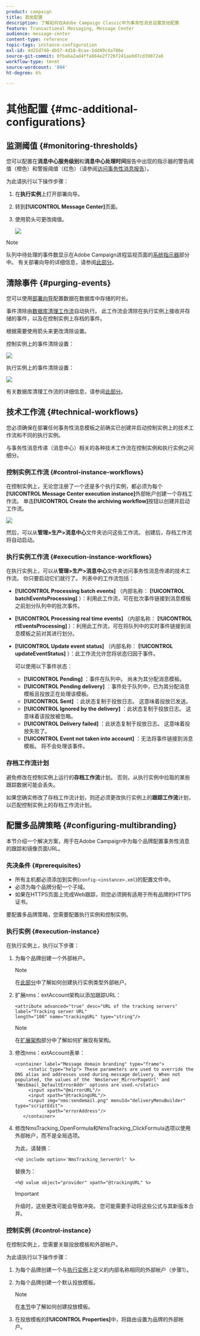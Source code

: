 ```yaml
---
product: campaign
title: 其他配置
description: 了解如何在Adobe Campaign Classic中为事务性消息设置其他配置
feature: Transactional Messaging, Message Center
audience: message-center
content-type: reference
topic-tags: instance-configuration
exl-id: 4d25d740-db57-4d18-8cae-2dd49c4a786e
source-git-commit: 0fba6a2ad4ffa864e2f726f241aa9d7cd39072a6
workflow-type: tm+mt
source-wordcount: '804'
ht-degree: 6%

---
```


# 其他配置 {#mc-additional-configurations}



## 监测阈值 {#monitoring-thresholds}

您可以配置在&#x200B;**消息中心服务级别**&#x200B;和&#x200B;**消息中心处理时间**&#x200B;报告中出现的指示器的警告阈值（橙色）和警报阈值（红色）（请参阅[访问事务性消息报告](../../message-center/using/about-transactional-messaging-reports.md)）。

为此请执行以下操作步骤：

1. 在&#x200B;**执行实例**&#x200B;上打开部署向导。

1. 转到&#x200B;**[!UICONTROL Message Center]**&#x200B;页面。

1. 使用箭头可更改阈值。

   ![](assets/messagecenter_monitor_events_001.png)

>[!NOTE]
>
>队列中待处理的事件数显示在Adobe Campaign进程监视页面的[系统指示器](../../production/using/monitoring-processes.md#system-indicators)部分中。 有关部署向导的详细信息，请参阅[此部分](../../installation/using/deploying-an-instance.md#deployment-assistant)。

## 清除事件 {#purging-events}

您可以使用[部署向导](../../production/using/database-cleanup-workflow.md#deployment-assistant)配置数据在数据库中存储的时长。

事件清除由[数据库清理工作流](../../production/using/database-cleanup-workflow.md)自动执行。 此工作流会清除在执行实例上接收并存储的事件，以及在控制实例上存档的事件。

根据需要使用箭头来更改清除设置。

控制实例上的事件清除设置：

![](assets/messagecenter_delete_events_001.png)

执行实例上的事件清除设置：

![](assets/messagecenter_delete_events_002.png)

有关数据库清理工作流的详细信息，请参阅[此部分](../../production/using/database-cleanup-workflow.md)。


## 技术工作流 {#technical-workflows}

您必须确保在部署任何事务性消息模板之前确实已创建并启动控制实例上的技术工作流和不同的执行实例。

与事务性消息传递（消息中心）相关的各种技术工作流在控制实例和执行实例之间细分。

### 控制实例工作流 {#control-instance-workflows}

在控制实例上，无论您注册了一个还是多个执行实例，都必须为每个&#x200B;**[!UICONTROL Message Center execution instance]**&#x200B;外部帐户创建一个存档工作流。 单击&#x200B;**[!UICONTROL Create the archiving workflow]**&#x200B;按钮以创建并启动工作流。

![](assets/messagecenter_archiving_002.png)

然后，可以从&#x200B;**管理>生产>消息中心**&#x200B;文件夹访问这些工作流。 创建后，存档工作流将自动启动。

<!--**Minimal architecture**

Once the control and execution modules are installed on the same instance, you must create the archiving workflow using the deployment wizard. Click the **[!UICONTROL Create the archiving workflow]** button to create and start the workflow.

![](assets/messagecenter_archiving_001.png)-->

### 执行实例工作流 {#execution-instance-workflows}

在执行实例上，可以从&#x200B;**管理>生产>消息中心**&#x200B;文件夹访问事务性消息传递的技术工作流。 你只要启动它们就行了。 列表中的工作流包括：

* **[!UICONTROL Processing batch events]** （内部名称： **[!UICONTROL batchEventsProcessing]** ）：利用此工作流，可在批次事件链接到消息模板之前划分队列中的批次事件。
* **[!UICONTROL Processing real time events]** （内部名称： **[!UICONTROL rtEventsProcessing]** ）：利用此工作流，可在将队列中的实时事件链接到消息模板之前对其进行划分。
* **[!UICONTROL Update event status]** （内部名称： **[!UICONTROL updateEventStatus]** ）：此工作流允许您将状态归因于事件。

  可以使用以下事件状态：

   * **[!UICONTROL Pending]** ：事件在队列中。 尚未为其分配消息模板。
   * **[!UICONTROL Pending delivery]** ：事件处于队列中，已为其分配消息模板且投放正在处理该模板。
   * **[!UICONTROL Sent]** ：此状态复制于投放日志。 这意味着投放已发送。
   * **[!UICONTROL Ignored by the delivery]** ：此状态复制于投放日志。 这意味着该投放被忽略。
   * **[!UICONTROL Delivery failed]** ：此状态复制于投放日志。 这意味着投放失败了。
   * **[!UICONTROL Event not taken into account]** ：无法将事件链接到消息模板。 将不会处理该事件。

### 存档工作流计划

避免修改在控制实例上运行的&#x200B;**存档工作流**&#x200B;计划。 否则，从执行实例中拉取的某些跟踪数据可能会丢失。

如果您确实修改了存档工作流计划，则还必须更改执行实例上的&#x200B;**跟踪工作流**&#x200B;计划，以匹配控制实例上的存档工作流计划。

## 配置多品牌策略 {#configuring-multibranding}

本节介绍一个解决方案，用于在Adobe Campaign中为每个品牌配置事务性消息的跟踪和镜像页面URL。

### 先决条件 {#prerequisites}

* 所有主机都必须添加到实例(`config-<instance>.xml`)的配置文件中。
* 必须为每个品牌分配一个子域。
* 如果在HTTPS页面上完成Web跟踪，则您必须拥有适用于所有品牌的HTTPS证书。

要配置多品牌策略，您需要配置执行实例和控制实例。

### 执行实例 {#execution-instance}

在执行实例上，执行以下步骤：

1. 为每个品牌创建一个外部帐户。

   >[!NOTE]
   >
   >在[此部分](../../message-center/using/configuring-instances.md#control-instance)中了解如何创建执行实例类型外部帐户。

1. 扩展nms：extAccount架构以添加跟踪URL：

   ```
   <attribute advanced="true" desc="URL of the tracking servers" label="Tracking server URL"
   length="100" name="trackingURL" type="string"/>
   ```

   >[!NOTE]
   >
   >在[扩展架构](../../configuration/using/extending-a-schema.md)部分中了解如何扩展现有架构。

1. 修改nms：extAccount表单：

   ```
   <container label="Message domain branding" type="frame">
        <static type="help"> These parameters are used to override the DNS alias and addresses used during message delivery. When not populated, the values of the 'NmsServer_MirrorPageUrl' and 'NmsEmail_DefaultErrorAddr' options are used.</static>
        <input xpath="@mirrorURL"/>
        <input xpath="@trackingURL"/>
        <input img="nms:sendemail.png" menuId="deliveryMenuBuilder" type="scriptEdit">
               xpath="errorAddress"/>
      </container>
   ```

1. 修改NmsTracking_OpenFormula和NmsTracking_ClickFormula选项以使用外部帐户，而不是全局选项。

   为此，请替换：

   ```
   <%@ include option='NmsTracking_ServerUrl' %>
   ```

   替换为：

   ```
   <%@ value object="provider" xpath="@trackingURL" %>
   ```

   >[!IMPORTANT]
   >
   >升级时，这些更改可能会导致冲突。 您可能需要手动将这些公式与其新版本合并。

### 控制实例 {#control-instance}

在控制实例上，您需要关联投放模板和外部帐户。

为此请执行以下操作步骤：

1. 为每个品牌创建一个与[执行实例](#execution-instance)上定义的内部名称相同的外部帐户（步骤1）。

1. 为每个品牌创建一个默认投放模板。

   >[!NOTE]
   >
   >    在[本节](../../delivery/using/creating-a-delivery-template.md#creating-a-new-template)中了解如何创建投放模板。

1. 在投放模板的&#x200B;**[!UICONTROL Properties]**&#x200B;中，将路由设置为品牌的外部帐户。
